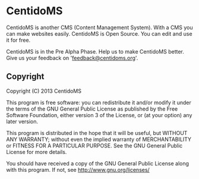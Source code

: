CentidoMS
=========

CentidoMS is another CMS (Content Management System). With a CMS you can make websites easily. CentidoMS is Open Source. You can edit and use it for free.

CentidoMS is in the Pre Alpha Phase. Help us to make CentidoMS better. Give us your feedback on 'feedback@centidoms.org'.

## Copyright
Copyright (C) 2013 CentidoMS

This program is free software: you can redistribute it and/or modify
it under the terms of the GNU General Public License as published by
the Free Software Foundation, either version 3 of the License, or
(at your option) any later version.

This program is distributed in the hope that it will be useful,
but WITHOUT ANY WARRANTY; without even the implied warranty of
MERCHANTABILITY or FITNESS FOR A PARTICULAR PURPOSE.  See the
GNU General Public License for more details.

You should have received a copy of the GNU General Public License
along with this program.  If not, see <http://www.gnu.org/licenses/>
